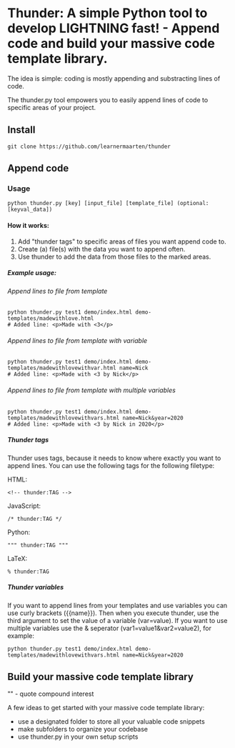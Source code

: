 # Thunder: A simple Python tool to develop LIGHTNING fast! - Append code and build your massive code template library.

The idea is simple: coding is mostly appending and substracting lines of code. 

The thunder.py tool empowers you to easily append lines of code to specific areas of your project.

## Install
```
git clone https://github.com/learnermaarten/thunder
```

## Append code
### Usage
```
python thunder.py [key] [input_file] [template_file] (optional: [keyval_data])
```

#### How it works:

1. Add "thunder tags" to specific areas of files you want append code to.
2. Create (a) file(s) with the data you want to append often.
3. Use thunder to add the data from those files to the marked areas.

##### Example usage:

###### Append lines to file from template
```
python thunder.py test1 demo/index.html demo-templates/madewithlove.html 
# Added line: <p>Made with <3</p>
```

###### Append lines to file from template with variable
```
python thunder.py test1 demo/index.html demo-templates/madewithlovewithvar.html name=Nick
# Added line: <p>Made with <3 by Nick</p>
```

###### Append lines to file from template with multiple variables
```
python thunder.py test1 demo/index.html demo-templates/madewithlovewithvars.html name=Nick&year=2020
# Added line: <p>Made with <3 by Nick in 2020</p>
```

##### Thunder tags
Thunder uses tags, because it needs to know where exactly you want to append lines. You can use the following tags for the following filetype:

HTML:
```
<!-- thunder:TAG -->
```

JavaScript:
```
/* thunder:TAG */
```

Python:
```
""" thunder:TAG """
```

LaTeX:
```
% thunder:TAG
```

##### Thunder variables
If you want to append lines from your templates and use variables you can use curly brackets ({{name}}).
Then when you execute thunder, use the third argument to set the value of a variable (var=value). If you want to use multiple variables use the & seperator (var1=value1&var2=value2), for example: 
```
python thunder.py test1 demo/index.html demo-templates/madewithlovewithvars.html name=Nick&year=2020
```

## Build your massive code template library
"" - quote compound interest

A few ideas to get started with your massive code template library:
- use a designated folder to store all your valuable code snippets
- make subfolders to organize your codebase
- use thunder.py in your own setup scripts
